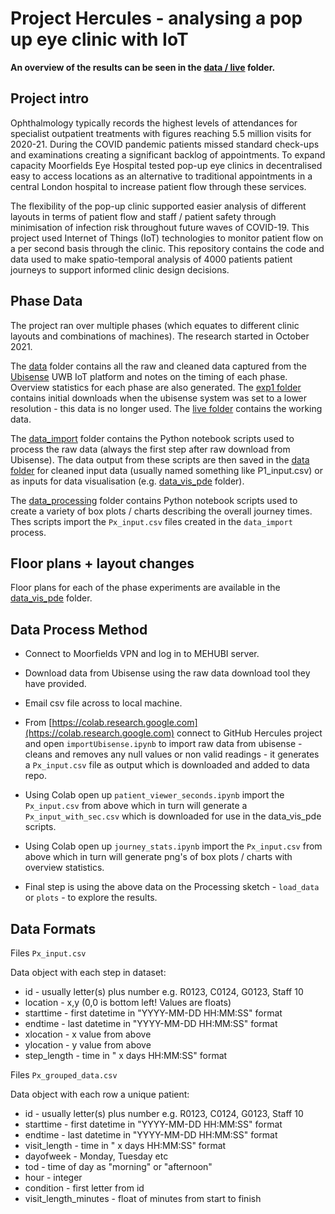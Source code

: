 # Project Hercules - analysing a pop up eye clinic with IoT

**An overview of the results can be seen in the [data / live](/data/live/) folder.**

## Project intro

Ophthalmology typically records the highest levels of attendances for specialist outpatient treatments with figures reaching 5.5 million visits for 2020-21. During the COVID pandemic patients missed standard check-ups and examinations creating a significant backlog of appointments. To expand capacity Moorfields Eye Hospital tested pop-up eye clinics in decentralised easy to access locations as an alternative to traditional appointments in a central London hospital to increase patient flow through these services.

The flexibility of the pop-up clinic supported easier analysis of different layouts in terms of patient flow and staff / patient safety through minimisation of infection risk throughout future waves of COVID-19. This project used Internet of Things (IoT) technologies to monitor patient flow on a per second basis through the clinic. This repository contains the code and data used to make spatio-temporal analysis of 4000 patients patient journeys to support informed clinic design decisions.

## Phase Data

The project ran over multiple phases (which equates to different clinic layouts and combinations of machines). The research started in October 2021. 

The [data](/data/) folder contains all the raw and cleaned data captured from the [Ubisense](http://www.ubisense.com) UWB IoT platform and notes on the timing of each phase. Overview statistics for each phase are also generated. The [exp1 folder](/data/exp1/) contains initial downloads when the ubisense system was set to a lower resolution - this data is no longer used. The [live folder](/data/live/) contains the working data.

The [data_import](/data_import/) folder contains the Python notebook scripts used to process the raw data (always the first step after raw download from Ubisense). The data output from these scripts are then saved in the [data folder](/data/) for cleaned input data (usually named something like P1_input.csv) or as inputs for  data visualisation (e.g. [data_vis_pde](/data_vis_pde/) folder). 

The [data_processing](/data_processing/) folder contains Python notebook scripts used to create a variety of box plots / charts describing the overall journey times. Thes scripts import the `Px_input.csv` files created in the `data_import` process.

## Floor plans + layout changes

Floor plans for each of the phase experiments are available in the [data_vis_pde](/data_vis_pde/) folder.

## Data Process Method

- Connect to Moorfields VPN and log in to MEHUBI server.

- Download data from Ubisense using the raw data download tool they have provided.

- Email csv file across to local machine.

- From [https://colab.research.google.com](https://colab.research.google.com) connect to GitHub Hercules project and open `importUbisense.ipynb` to import raw data from ubisense - cleans and removes any null values or non valid readings - it generates a `Px_input.csv` file as output which is downloaded and added to data repo. 

- Using Colab open up `patient_viewer_seconds.ipynb` import the `Px_input.csv` from above which in turn will generate a `Px_input_with_sec.csv` which is downloaded for use in the data_vis_pde scripts.

- Using Colab open up `journey_stats.ipynb` import the `Px_input.csv` from above which in turn will generate png's of box plots / charts with overview statistics.

- Final step is using the above data on the Processing sketch - `load_data` or `plots` - to explore the results.

## Data Formats

Files `Px_input.csv`

Data object with each step in dataset:
- id - usually letter(s) plus number e.g. R0123, C0124, G0123, Staff 10
- location - x,y (0,0 is bottom left! Values are floats)
- starttime - first datetime in "YYYY-MM-DD HH:MM:SS" format
- endtime - last datetime in "YYYY-MM-DD HH:MM:SS" format
- xlocation - x value from above
- ylocation - y value from above
- step_length - time in " x days HH:MM:SS" format

Files `Px_grouped_data.csv`

Data object with each row a unique patient:
- id - usually letter(s) plus number e.g. R0123, C0124, G0123, Staff 10
- starttime - first datetime in "YYYY-MM-DD HH:MM:SS" format
- endtime - last datetime in "YYYY-MM-DD HH:MM:SS" format
- visit_length - time in " x days HH:MM:SS" format
- dayofweek - Monday, Tuesday etc
- tod - time of day as "morning" or "afternoon"
- hour - integer
- condition - first letter from id
- visit_length_minutes - float of minutes from start to finish